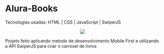 <h1>Alura-Books</h1>
<p>Tecnologias usadas: HTML | CSS | JavaScript | SwiperJS</p>

<div align="center">
<img src="https://user-images.githubusercontent.com/104658429/223208116-d9c4a3c9-a044-4625-b3f8-4f7cd4619fc0.png">
</div>

<p>Projeto feito aplicando metodo de desenvolvimento Mobile First e utilizando a API SwiperJS para criar o carrosel de livros</p>
